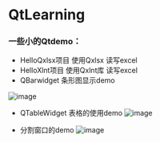 # QtLearning

### 一些小的Qtdemo：
- HelloQxlsx项目 使用Qxlsx 读写excel 
- HelloXlnt项目 使用Qxlnt库 读写excel
- QBarwidget 条形图显示demo
  
![image](https://github.com/silent426/QtLearning/assets/55752542/412f1ecd-9695-434a-8b14-f6755d70f98c)
- QTableWidget 表格的使用demo
![image](https://github.com/silent426/QtLearning/assets/55752542/d2a8a683-2e0a-42fa-bf13-028350a9c248)

- 分割窗口的demo
  ![image](https://github.com/silent426/QtLearning/assets/55752542/14aad511-b73a-4c32-a561-d3609092fc24)



